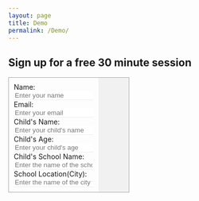 ```yaml
---
layout: page
title: Demo
permalink: /Demo/
---
```


## Sign up for a free 30 minute session

<form id="contact-form" class="form" action="https://getsimpleform.com/messages?form_api_token=<API-TOKEN>" method="POST" enctype="multipart/form-data">
        <ul class="contact-ul">
            <li class="contact-li">
                <label class="contact-label" for="name">Name:</label>
                <input type="text" placeholder="Enter your name" id="name" class="contact-input" name="name" tabindex="1"/>
            </li>
            <li class="contact-li">
                <label class="contact-label" for="email">Email:</label>
                <input type="email" placeholder="Enter your email" id="email" class="contact-input" name="email" tabindex="2"/>
            </li>
            <li class="contact-li">
                <label class="contact-label" for="name">Child's Name:</label>
                <input type="text" placeholder="Enter your child's name" id="name" class="contact-input" name="name" tabindex="1"/>
            </li>
            <li class="contact-li">
                <label class="contact-label" for="age">Child's Age:</label>
                <input type="number" placeholder="Enter your child's age" id="age" class="contact-input" name="age" tabindex="1"/>
            </li>                  
            <li class="contact-li">
                <label class="contact-label" for="name">Child's School Name:</label>
                <input type="text" placeholder="Enter the name of the school your child is enrolled in" id="name" class="contact-input" name="name" tabindex="1"/>
            </li>  
            <li class="contact-li">
                <label class="contact-label" for="name">School Location(City):</label>
                <input type="text" placeholder="Enter the name of the city where the school is located" id="name" class="contact-input" name="name" tabindex="1"/>
            </li>                         
        </ul>
        <input type="submit" value="Send" id="submit"/>
        <input type="hidden" name='redirect_to' value="http://blog.webjeda.com/thank-you/" />
        
</form>



<style>
.contact-li {
    list-style: none;
}

.contact-input {
    border:none;
    border-bottom: 1px solid #eee;
    transition-duration: 0.3s;
    width: 12em;
}

.contact-input:focus {
    outline:none;
    border-bottom: 1px solid {{site.color-1}};
}

.contact-label {
    display: block;
}

ul.contact-ul {
    margin: 0;
    padding: 10px;
}

#submit {
    border:none;
    background-color: {{site.color-1}};
    padding: 5px 15px;
    color: #eee;
    opacity: 0.8;
}

#submit:hover {
    opacity: 1;
    cursor: pointer;
}


#contact-form {
    border: 1px solid #aaa;
    display: inline-flex;
    margin-bottom: 1em;
}

</style>
